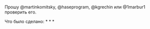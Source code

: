 Прошу @martinkomitsky, @haseprogram, @kgrechin или @1marbur1 проверить его.

Что было сделано:
*
*
*
